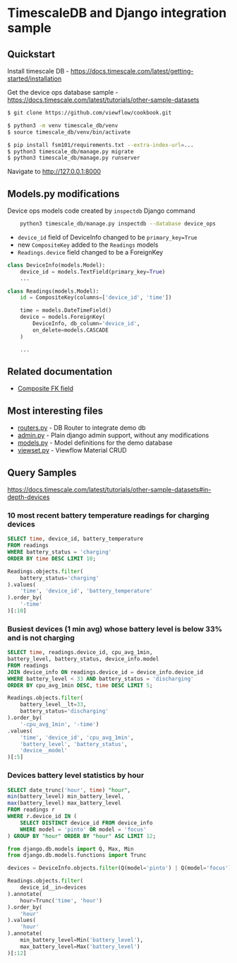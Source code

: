 # TimescaleDB and Django integration sample

## Quickstart

Install timescale DB - https://docs.timescale.com/latest/getting-started/installation

Get the device ops database sample - https://docs.timescale.com/latest/tutorials/other-sample-datasets

```bash
$ git clone https://github.com/viewflow/cookbook.git

$ python3 -m venv timescale_db/venv
$ source timescale_db/venv/bin/activate

$ pip install fsm101/requirements.txt --extra-index-url=...
$ python3 timescale_db/manage.py migrate
$ python3 timescale_db/manage.py runserver
```

Navigate to http://127.0.0.1:8000

<h2>Models.py modifications</h2>

Device ops models code created by `inspectdb` Django command

```bash
    python3 timescale_db/manage.py inspectdb --database device_ops
```

- `device_id` field of DeviceInfo changed to be `primary_key=True`
- new `CompositeKey` added to the `Readings` models
- `Readings.device` field changed to be a ForeignKey

```python
class DeviceInfo(models.Model):
    device_id = models.TextField(primary_key=True)
    ...

class Readings(models.Model):
    id = CompositeKey(columns=['device_id', 'time'])

    time = models.DateTimeField()
    device = models.ForeignKey(
        DeviceInfo, db_column='device_id',
        on_delete=models.CASCADE
    )

    ...
```

## Related documentation
- [Composite FK field](http://docs.viewflow.io/orm/composite_fk.html)

## Most interesting files
- [routers.py](./config/routers.py) - DB Router to integrate demo db
- [admin.py](./device_ops/admin.py) - Plain django admin support, without any modifications
- [models.py](./device_ops/models.py) - Model definitions for the demo database
- [viewset.py](./device_ops/viewset.py) - Viewflow Material CRUD


## Query Samples

https://docs.timescale.com/latest/tutorials/other-sample-datasets#in-depth-devices

### 10 most recent battery temperature readings for charging devices

```sql
SELECT time, device_id, battery_temperature
FROM readings
WHERE battery_status = 'charging'
ORDER BY time DESC LIMIT 10;
```

```python
Readings.objects.filter(
    battery_status='charging'
).values(
    'time', 'device_id', 'battery_temperature'
).order_by(
    '-time'
)[:10]
```

### Busiest devices (1 min avg) whose battery level is below 33% and is not charging

```sql
SELECT time, readings.device_id, cpu_avg_1min,
battery_level, battery_status, device_info.model
FROM readings
JOIN device_info ON readings.device_id = device_info.device_id
WHERE battery_level < 33 AND battery_status = 'discharging'
ORDER BY cpu_avg_1min DESC, time DESC LIMIT 5;
```

```python
Readings.objects.filter(
    battery_level__lt=33,
    battery_status='discharging'
).order_by(
    '-cpu_avg_1min', '-time')
.values(
    'time', 'device_id', 'cpu_avg_1min',
    'battery_level', 'battery_status',
    'device__model'
)[:5]
```

### Devices battery level statistics by hour

```sql
SELECT date_trunc('hour', time) "hour",
min(battery_level) min_battery_level,
max(battery_level) max_battery_level
FROM readings r
WHERE r.device_id IN (
    SELECT DISTINCT device_id FROM device_info
    WHERE model = 'pinto' OR model = 'focus'
) GROUP BY "hour" ORDER BY "hour" ASC LIMIT 12;
```

```python
from django.db.models import Q, Max, Min
from django.db.models.functions import Trunc

devices = DeviceInfo.objects.filter(Q(model='pinto') | Q(model='focus'))

Readings.objects.filter(
    device_id__in=devices
).annotate(
    hour=Trunc('time', 'hour')
).order_by(
    'hour'
).values(
    'hour'
).annotate(
    min_battery_level=Min('battery_level'),
    max_battery_level=Max('battery_level')
)[:12]
```
